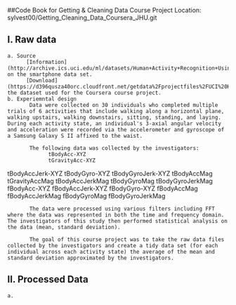 ##Code Book for Getting & Cleaning Data Course Project
Location: sylvest00/Getting_Cleaning_Data_Coursera_JHU.git

I. Raw data
-----------
    a. Source 
          [Information](http://archive.ics.uci.edu/ml/datasets/Human+Activity+Recognition+Using+Smartphones) on the smartphone data set. 
          [Download](https://d396qusza40orc.cloudfront.net/getdata%2Fprojectfiles%2FUCI%20HAR%20Dataset.zip) the dataset used for the Coursera course project. 
    b. Experiemntal design 
           Data were collected on 30 individuals who completed multiple trials of 6 activities that include walking along a horizontal plane, walking upstairs, walking downstairs, sitting, standing, and laying. During each activity state, an individual's 3-axial angular velocity and acceleration were recorded via the accelerometer and gyroscope of a Samsung Galaxy S II affixed to the waist. 
           
           The following data was collected by the investigators:
                 tBodyAcc-XYZ 
                 tGravityAcc-XYZ 
tBodyAccJerk-XYZ
tBodyGyro-XYZ
tBodyGyroJerk-XYZ
tBodyAccMag
tGravityAccMag
tBodyAccJerkMag
tBodyGyroMag
tBodyGyroJerkMag
fBodyAcc-XYZ
fBodyAccJerk-XYZ
fBodyGyro-XYZ
fBodyAccMag
fBodyAccJerkMag
fBodyGyroMag
fBodyGyroJerkMag

           The data were processed using various filters including FFT where the data was represented in both the time and frequency domain. The investigators of this study then performed statistical analysis on the data (mean, standard deviation).
           
           The goal of this course project was to take the raw data files collected by the investigators and create a tidy data set (for each individual across each activity state) the average of the mean and standard deviation approximated by the investigators.


II. Processed Data
------------------
    a. 
